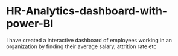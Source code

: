 # HR-Analytics-dashboard-with-power-BI
I have created a interactive dashboard of employees working in an organization by finding their average salary, attrition rate etc
